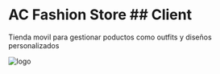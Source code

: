# AC Fashion Store ## Client
Tienda movil para gestionar poductos como outfits y diseños personalizados

![logo](https://github.com/VictorArdila/AC-Fashion-Store/assets/89551043/71145dbe-bff5-43b1-ac1f-c606bbd0aead)

